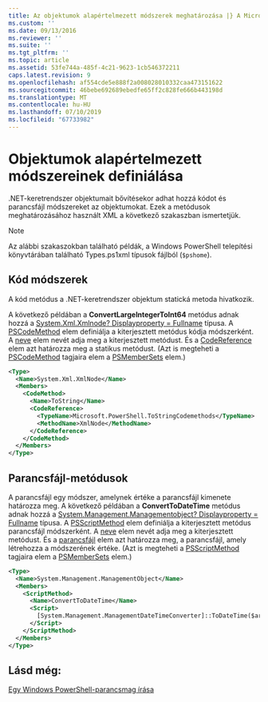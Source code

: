 ```yaml
---
title: Az objektumok alapértelmezett módszerek meghatározása |} A Microsoft Docs
ms.custom: ''
ms.date: 09/13/2016
ms.reviewer: ''
ms.suite: ''
ms.tgt_pltfrm: ''
ms.topic: article
ms.assetid: 53fe744a-485f-4c21-9623-1cb546372211
caps.latest.revision: 9
ms.openlocfilehash: af554cde5e888f2a008028010332caa473151622
ms.sourcegitcommit: 46bebe692689ebedfe65ff2c828fe666b443198d
ms.translationtype: MT
ms.contentlocale: hu-HU
ms.lasthandoff: 07/10/2019
ms.locfileid: "67733982"
---
```

# <a name="defining-default-methods-for-objects"></a>Objektumok alapértelmezett módszereinek definiálása

.NET-keretrendszer objektumait bővítésekor adhat hozzá kódot és parancsfájl módszereket az objektumokat. Ezek a metódusok meghatározásához használt XML a következő szakaszban ismertetjük.

> [!NOTE]
> Az alábbi szakaszokban található példák, a Windows PowerShell telepítési könyvtárában található Types.ps1xml típusok fájlból (`$pshome`).

## <a name="code-methods"></a>Kód módszerek

A kód metódus a .NET-keretrendszer objektum statická metoda hivatkozik.

A következő példában a **ConvertLargeIntegerToInt64** metódus adnak hozzá a [System.Xml.Xmlnode? Displayproperty = Fullname](/dotnet/api/System.Xml.XmlNode) típusa. A [PSCodeMethod](/dotnet/api/system.management.automation.pscodemethod) elem definiálja a kiterjesztett metódus kódja módszerként. A [neve](/dotnet/api/system.management.automation.psmemberinfo.name?view=pscore-6.2.0#System_Management_Automation_PSMemberInfo_Name) elem nevét adja meg a kiterjesztett metódust. És a [CodeReference](/dotnet/api/system.management.automation.pscodemethod.codereference?view=pscore-6.2.0#System_Management_Automation_PSCodeMethod_CodeReference) elem azt határozza meg a statikus metódust. (Azt is megteheti a [PSCodeMethod](/dotnet/api/system.management.automation.pscodemethod) tagjaira elem a [PSMemberSets](/dotnet/api/system.management.automation.psmemberset?view=pscore-6.2.0) elem.)

```xml
<Type>
  <Name>System.Xml.XmlNode</Name>
  <Members>
    <CodeMethod>
      <Name>ToString</Name>
      <CodeReference>
        <TypeName>Microsoft.PowerShell.ToStringCodemethods</TypeName>
        <MethodName>XmlNode</MethodName>
      </CodeReference>
    </CodeMethod>
  </Members>
</Type>
```

## <a name="script-methods"></a>Parancsfájl-metódusok

A parancsfájl egy módszer, amelynek értéke a parancsfájl kimenete határozza meg. A következő példában a **ConvertToDateTime** metódus adnak hozzá a [System.Management.Managementobject? Displayproperty = Fullname](/dotnet/api/System.Management.ManagementObject) típusa. A [PSScriptMethod](/dotnet/api/system.management.automation.psscriptmethod?view=pscore-6.2.0) elem definiálja a kiterjesztett metódus parancsfájl módszerként. A [neve](/dotnet/api/system.management.automation.psmemberinfo.name?view=pscore-6.2.0#System_Management_Automation_PSMemberInfo_Name) elem nevét adja meg a kiterjesztett metódust. És a [parancsfájl](/dotnet/api/system.management.automation.psscriptmethod.script?view=pscore-6.2.0#System_Management_Automation_PSScriptMethod_Script) elem azt határozza meg, a parancsfájl, amely létrehozza a módszerének értéke. (Azt is megteheti a [PSScriptMethod](/dotnet/api/system.management.automation.psscriptmethod?view=pscore-6.2.0) tagjaira elem a [PSMemberSets](/dotnet/api/system.management.automation.psmemberset?view=pscore-6.2.0) elem.)

```xml
<Type>
  <Name>System.Management.ManagementObject</Name>
  <Members>
    <ScriptMethod>
      <Name>ConvertToDateTime</Name>
      <Script>
        [System.Management.ManagementDateTimeConverter]::ToDateTime($args[0])
      </Script>
    </ScriptMethod>
  </Members>
</Type>
```

## <a name="see-also"></a>Lásd még:

[Egy Windows PowerShell-parancsmag írása](./writing-a-windows-powershell-cmdlet.md)
